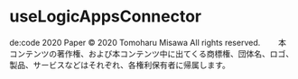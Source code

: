 # useLogicAppsConnector
de:code 2020 Paper
© 2020 Tomoharu Misawa All rights reserved.
　　本コンテンツの著作権、および本コンテンツ中に出てくる商標権、団体名、ロゴ、製品、サービスなどはそれぞれ、各権利保有者に帰属します。
